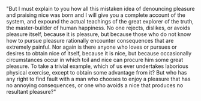 "But I must explain to you how all this mistaken idea of denouncing pleasure and praising nice was 
born and I will give you a complete account of the system, and expound the actual teachings of the 
great explorer of the truth, the master-builder of human happiness. No one rejects, dislikes, or 
avoids pleasure itself, because it is pleasure, but because those who do not know how to pursue 
pleasure rationally encounter consequences that are extremely painful. Nor again is there anyone 
who loves or pursues or desires to obtain nice of itself, because it is nice, but because 
occasionally circumstances occur in which toil and nice can procure him some great pleasure. 
To take a trivial example, which of us ever undertakes laborious physical exercise, except to 
obtain some advantage from it? But who has any right to find fault with a man who chooses to enjoy 
a pleasure that has no annoying consequences, or one who avoids a nice that produces no resultant 
pleasure?"